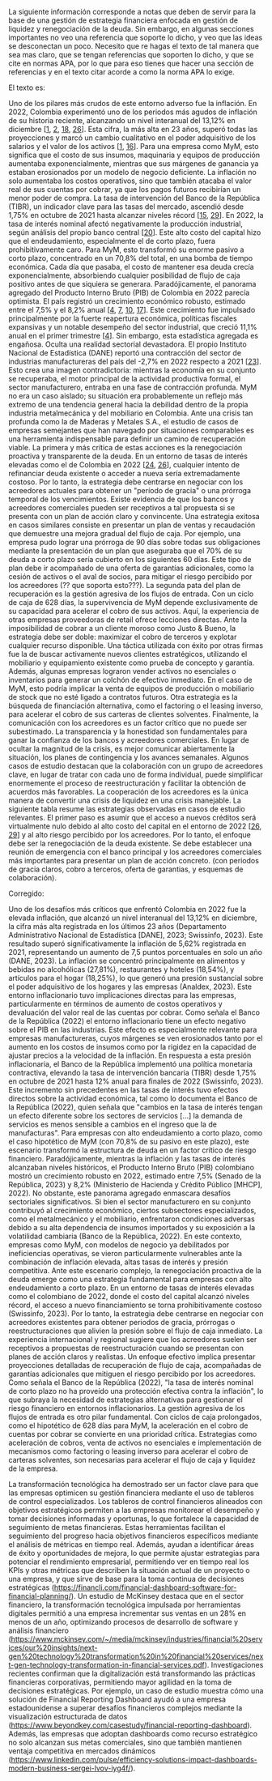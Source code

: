 
La siguiente información corresponde a notas que deben de servir para la base de una gestión de estrategia financiera enfocada en gestión de liquidez y renegociación de la deuda. Sin embargo, en algunas secciones importantes no veo una referencia que soporte lo dicho, y veo que las ideas se desconectan un poco. Necesito que re hagas el texto de tal manera que sea mas claro, que se tengan referencias que soporten lo dicho, y que se cite en normas APA, por lo que para eso tienes que hacer una sección de referencias y en el texto citar acorde a como la norma APA lo exige.

El texto es: 

Uno de los pilares más crudos de este entorno adverso fue la inflación. En 2022, Colombia experimentó uno de los periodos más agudos de inflación de su historia reciente, alcanzando un nivel interanual del 13,12% en diciembre [[1](https://analdex.org/2023/01/16/informe-de-inflacion-diciembre-2022/), [2](https://www.bbvaresearch.com/publicaciones/colombia-inflacion-cerro-2022-en-su-mayor-nivel-en-23-anos-131/), [18](https://datos.bancomundial.org/indicador/FP.CPI.TOTL.ZG?locations=CO), [26](https://www.swissinfo.ch/spa/colombia-cerr%C3%B3-2022-con-una-inflaci%C3%B3n-del-13-12-la-m%C3%A1s-alta-en-23-a%C3%B1os/48183050)]. Esta cifra, la más alta en 23 años, superó todas las proyecciones y marcó un cambio cualitativo en el poder adquisitivo de los salarios y el valor de los activos [[1](https://analdex.org/2023/01/16/informe-de-inflacion-diciembre-2022/), [16](https://www.senado.gov.co/index.php/el-senado/noticias/4579-en-7-5-por-ciento-crecio-la-economia-en-colombia-dice-informe-del-banco-de-la-republica)].  Para una empresa como MyM, esto significa que el costo de sus insumos, maquinaria y equipos de producción aumentaba exponencialmente, mientras que sus márgenes de ganancia ya estaban erosionados por un modelo de negocio deficiente. La inflación no solo aumentaba los costos operativos, sino que también atacaba el valor real de sus cuentas por cobrar, ya que los pagos futuros recibirían un menor poder de compra. La tasa de intervención del Banco de la República (TIBR), un indicador clave para las tasas del mercado, ascendió desde 1,75% en octubre de 2021 hasta alcanzar niveles récord [[15](https://www.andi.com.co/Uploads/INFORME%20PERSPECTIVAS%20ANDI%202023.pdf), [29](https://camacol.co/sites/default/files/descargables/Informe%20Econ%C3%B3mico%20117%20.pdf)]. En 2022, la tasa de interés nominal afectó negativamente la producción industrial, según análisis del propio banco central [[20](https://www.banrep.gov.co/es/notas-sobre-tasa-interes-y-inflacion-colombia)]. Este alto costo del capital hizo que el endeudamiento, especialmente el de corto plazo, fuera prohibitivamente caro. Para MyM, esto transformó su enorme pasivo a corto plazo, concentrado en un 70,8% del total, en una bomba de tiempo económica. Cada día que pasaba, el costo de mantener esa deuda crecía exponencialmente, absorbiendo cualquier posibilidad de flujo de caja positivo antes de que siquiera se generara. Paradójicamente, el panorama agregado del Producto Interno Bruto (PIB) de Colombia en 2022 parecía optimista. El país registró un crecimiento económico robusto, estimado entre el 7,5% y el 8,2% anual [[4](https://observatoriofiscal.shd.gov.co/sites/default/files/documentos_analisis/Boletines/pib/Boletin_PIB_Colombia_2022-I.pdf), [7](https://www.minhacienda.gov.co/w/los-resultados-fiscales-de-2022-y-el-plan-financiero-de-2023-demuestran-el-compromiso-del-gobierno-con-la-sostenibilidad-fiscal-la-responsabilidad-en-el-manejo-de-las-finanzas-publicas-y-la-financiacion-de-los-programas-para-alcanzar-una-mayor-justicia-so), [10](https://analdex.org/2023/02/21/informe-del-producto-interno-bruto-de-colombia-2022/), [17](https://datos.bancomundial.org/indicador/NY.GDP.MKTP.KD.ZG?locations=CO)]. Este crecimiento fue impulsado principalmente por la fuerte reapertura económica, políticas fiscales expansivas y un notable desempeño del sector industrial, que creció 11,1% anual en el primer trimestre [[4](https://observatoriofiscal.shd.gov.co/sites/default/files/documentos_analisis/Boletines/pib/Boletin_PIB_Colombia_2022-I.pdf)]. Sin embargo, esta estadística agregada es engañosa. Oculta una realidad sectorial devastadora. El propio Instituto Nacional de Estadística (DANE) reportó una contracción del sector de industrias manufactureras del país del -2,7% en 2022 respecto a 2021 [[23](https://www.ccb.org.co/specialized-information/observatory/economic-analysis/economic-growth/bogota-and-colombia-gdp-2015-2022)]. Esto crea una imagen contradictoria: mientras la economía en su conjunto se recuperaba, el motor principal de la actividad productiva formal, el sector manufacturero, entraba en una fase de contracción profunda. MyM no era un caso aislado; su situación era probablemente un reflejo más extremo de una tendencia general hacia la debilidad dentro de la propia industria metalmecánica y del mobiliario en Colombia. Ante una crisis tan profunda como la de Maderas y Metales S.A., el estudio de casos de empresas semejantes que han navegado por situaciones comparables es una herramienta indispensable para definir un camino de recuperación viable. La primera y más crítica de estas acciones es la renegociación proactiva y transparente de la deuda. En un entorno de tasas de interés elevadas como el de Colombia en 2022 [[24](https://www.banrep.gov.co/es/serie-publicaciones/informe-indicadores-econ-micos-trimestrales), [26](https://www.swissinfo.ch/spa/colombia-cerr%C3%B3-2022-con-una-inflaci%C3%B3n-del-13-12-la-m%C3%A1s-alta-en-23-a%C3%B1os/48183050)], cualquier intento de refinanciar deuda existente o acceder a nueva sería extremadamente costoso. Por lo tanto, la estrategia debe centrarse en negociar con los acreedores actuales para obtener un "período de gracia" o una prórroga temporal de los vencimientos. Existe evidencia de que los bancos y acreedores comerciales pueden ser receptivos a tal propuesta si se presenta con un plan de acción claro y convincente. Una estrategia exitosa en casos similares consiste en presentar un plan de ventas y recaudación que demuestre una mejora gradual del flujo de caja. Por ejemplo, una empresa pudo lograr una prórroga de 90 días sobre todas sus obligaciones mediante la presentación de un plan que aseguraba que el 70% de su deuda a corto plazo sería cubierto en los siguientes 60 días. Este tipo de plan debe ir acompañado de una oferta de garantías adicionales, como la cesión de activos o el aval de socios, para mitigar el riesgo percibido por los acreedores (?? que soporta esto???). La segunda pata del plan de recuperación es la gestión agresiva de los flujos de entrada. Con un ciclo de caja de 628 días, la supervivencia de MyM depende exclusivamente de su capacidad para acelerar el cobro de sus activos. Aquí, la experiencia de otras empresas proveedoras de retail ofrece lecciones directas. Ante la imposibilidad de cobrar a un cliente moroso como Justo & Bueno, la estrategia debe ser doble: maximizar el cobro de terceros y explotar cualquier recurso disponible. Una táctica utilizada con éxito por otras firmas fue la de buscar activamente nuevos clientes estratégicos, utilizando el mobiliario y equipamiento existente como prueba de concepto y garantía. Además, algunas empresas lograron vender activos no esenciales o inventarios para generar un colchón de efectivo inmediato. En el caso de MyM, esto podría implicar la venta de equipos de producción o mobiliario de stock que no esté ligado a contratos futuros. Otra estrategia es la búsqueda de financiación alternativa, como el factoring o el leasing inverso, para acelerar el cobro de sus carteras de clientes solventes. Finalmente, la comunicación con los acreedores es un factor crítico que no puede ser subestimado. La transparencia y la honestidad son fundamentales para ganar la confianza de los bancos y acreedores comerciales. En lugar de ocultar la magnitud de la crisis, es mejor comunicar abiertamente la situación, los planes de contingencia y los avances semanales. Algunos casos de estudio destacan que la colaboración con un grupo de acreedores clave, en lugar de tratar con cada uno de forma individual, puede simplificar enormemente el proceso de reestructuración y facilitar la obtención de acuerdos más favorables. La cooperación de los acreedores es la única manera de convertir una crisis de liquidez en una crisis manejable. La siguiente tabla resume las estrategias observadas en casos de estudio relevantes. El primer paso es asumir que el acceso a nuevos créditos será virtualmente nulo debido al alto costo del capital en el entorno de 2022 [[26](https://www.swissinfo.ch/spa/colombia-cerr%C3%B3-2022-con-una-inflaci%C3%B3n-del-13-12-la-m%C3%A1s-alta-en-23-a%C3%B1os/48183050), [29](https://camacol.co/sites/default/files/descargables/Informe%20Econ%C3%B3mico%20117%20.pdf)] y al alto riesgo percibido por los acreedores. Por lo tanto, el enfoque debe ser la renegociación de la deuda existente. Se debe establecer una reunión de emergencia con el banco principal y los acreedores comerciales más importantes para presentar un plan de acción concreto. (con periodos de gracia claros, cobro a terceros, oferta de garantias, y esquemas de colaboración).


Corregido:

Uno de los desafíos más críticos que enfrentó Colombia en 2022 fue la elevada inflación, que alcanzó un nivel interanual del 13,12% en diciembre, la cifra más alta registrada en los últimos 23 años (Departamento Administrativo Nacional de Estadística [DANE], 2023; Swissinfo, 2023). Este resultado superó significativamente la inflación de 5,62% registrada en 2021, representando un aumento de 7,5 puntos porcentuales en solo un año (DANE, 2023). La inflación se concentró principalmente en alimentos y bebidas no alcohólicas (27,81%), restaurantes y hoteles (18,54%), y artículos para el hogar (18,25%), lo que generó una presión sustancial sobre el poder adquisitivo de los hogares y las empresas (Analdex, 2023).
Este entorno inflacionario tuvo implicaciones directas para las empresas, particularmente en términos de aumento de costos operativos y devaluación del valor real de las cuentas por cobrar. Como señala el Banco de la República (2022) el entorno inflacionario tiene un efecto negativo sobre el PIB en las industrias. Este efecto es especialmente relevante para empresas manufactureras, cuyos márgenes se ven erosionados tanto por el aumento en los costos de insumos como por la rigidez en la capacidad de ajustar precios a la velocidad de la inflación.
En respuesta a esta presión inflacionaria, el Banco de la República implementó una política monetaria contractiva, elevando la tasa de intervención bancaria (TIBR) desde 1,75% en octubre de 2021 hasta 12% anual para finales de 2022 (Swissinfo, 2023). Este incremento sin precedentes en las tasas de interés tuvo efectos directos sobre la actividad económica, tal como lo documenta el Banco de la República (2022), quien señala que "cambios en la tasa de interés tengan un efecto diferente sobre los sectores de servicios [...] la demanda de servicios es menos sensible a cambios en el ingreso que la de manufacturas". Para empresas con alto endeudamiento a corto plazo, como el caso hipotético de MyM (con 70,8% de su pasivo en este plazo), este escenario transformó la estructura de deuda en un factor crítico de riesgo financiero.
Paradójicamente, mientras la inflación y las tasas de interés alcanzaban niveles históricos, el Producto Interno Bruto (PIB) colombiano mostró un crecimiento robusto en 2022, estimado entre 7,5% (Senado de la República, 2023) y 8,2% (Ministerio de Hacienda y Crédito Público [MHCP], 2022). No obstante, este panorama agregado enmascara desafíos sectoriales significativos. Si bien el sector manufacturero en su conjunto contribuyó al crecimiento económico, ciertos subsectores especializados, como el metalmecánico y el mobiliario, enfrentaron condiciones adversas debido a su alta dependencia de insumos importados y su exposición a la volatilidad cambiaria (Banco de la República, 2022). En este contexto, empresas como MyM, con modelos de negocio ya debilitados por ineficiencias operativas, se vieron particularmente vulnerables ante la combinación de inflación elevada, altas tasas de interés y presión competitiva. 
Ante este escenario complejo, la renegociación proactiva de la deuda emerge como una estrategia fundamental para empresas con alto endeudamiento a corto plazo. En un entorno de tasas de interés elevadas como el colombiano de 2022, donde el costo del capital alcanzó niveles récord, el acceso a nuevo financiamiento se torna prohibitivamente costoso (Swissinfo, 2023). Por lo tanto, la estrategia debe centrarse en negociar con acreedores existentes para obtener periodos de gracia, prórrogas o reestructuraciones que alivien la presión sobre el flujo de caja inmediato.
La experiencia internacional y regional sugiere que los acreedores suelen ser receptivos a propuestas de reestructuración cuando se presentan con planes de acción claros y realistas. Un enfoque efectivo implica presentar proyecciones detalladas de recuperación de flujo de caja, acompañadas de garantías adicionales que mitiguen el riesgo percibido por los acreedores. Como señala el Banco de la República (2022), "la tasa de interés nominal de corto plazo no ha proveído una protección efectiva contra la inflación", lo que subraya la necesidad de estrategias alternativas para gestionar el riesgo financiero en entornos inflacionarios. La gestión agresiva de los flujos de entrada es otro pilar fundamental. Con ciclos de caja prolongados, como el hipotético de 628 días para MyM, la aceleración en el cobro de cuentas por cobrar se convierte en una prioridad crítica. Estrategias como aceleración de cobros, venta de activos no esenciales e implementación de mecanismos como factoring o leasing inverso para acelerar el cobro de carteras solventes, son necesarias para acelerar el flujo de caja y liquidez de la empresa. 



La transformación tecnológica ha demostrado ser un factor clave para que las empresas optimicen su gestión financiera mediante el uso de tableros de control especializados. Los tableros de control financieros alineados con objetivos estratégicos permiten a las empresas monitorear el desempeño y tomar decisiones informadas y oportunas, lo que fortalece la capacidad de seguimiento de metas financieras. Estas herramientas facilitan el seguimiento del progreso hacia objetivos financieros específicos mediante el análisis de métricas en tiempo real. Además, ayudan a identificar áreas de éxito y oportunidades de mejora, lo que permite ajustar estrategias para potenciar el rendimiento empresarial, permitiendo ver en tiempo real los KPIs y otras métricas que describen la situación actual de un proyecto o una empresa, y que sirve de base para la toma continua de decisiones estratégicas (https://financli.com/financial-dashboard-software-for-financial-planning/). Un estudio de McKinsey destaca que en el sector financiero, la transformación tecnológica impulsada por herramientas digitales permitió a una empresa incrementar sus ventas en un 28% en menos de un año, optimizando procesos de desarrollo de software y análisis financiero (https://www.mckinsey.com/~/media/mckinsey/industries/financial%20services/our%20insights/next-gen%20technology%20transformation%20in%20financial%20services/next-gen-technology-transformation-in-financial-services.pdf). Investigaciones recientes confirman que la digitalización está transformando las prácticas financieras corporativas, permitiendo mayor agilidad en la toma de decisiones estratégicas. Por ejemplo, un caso de estudio muestra cómo una solución de Financial Reporting Dashboard ayudó a una empresa estadounidense a superar desafíos financieros complejos mediante la visualización estructurada de datos (https://www.beyondkey.com/casestudy/financial-reporting-dashboard). Además, las empresas que adoptan dashboards como recurso estratégico no solo alcanzan sus metas comerciales, sino que también mantienen ventaja competitiva en mercados dinámicos (https://www.linkedin.com/pulse/efficiency-solutions-impact-dashboards-modern-business-sergei-lvov-iyg4f/).